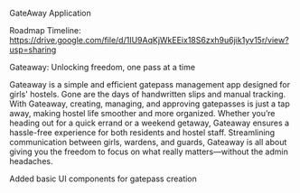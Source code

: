 GateAway Application

Roadmap Timeline: https://drive.google.com/file/d/1IU9AqKjWkEEix18S6zxh9u6jik1yv15r/view?usp=sharing

Gateaway: Unlocking freedom, one pass at a time

Gateaway is a simple and efficient gatepass management app designed for girls' hostels. Gone are the days of handwritten slips and manual tracking. With Gateaway, creating, managing, and approving gatepasses is just a tap away, making hostel life smoother and more organized. Whether you’re heading out for a quick errand or a weekend getaway, Gateaway ensures a hassle-free experience for both residents and hostel staff. Streamlining communication between girls, wardens, and guards, Gateaway is all about giving you the freedom to focus on what really matters—without the admin headaches.

Added basic UI components for gatepass creation
